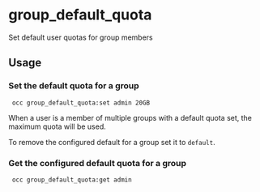 # group_default_quota

Set default user quotas for group members

## Usage

### Set the default quota for a group

```
 occ group_default_quota:set admin 20GB
```

When a user is a member of multiple groups with a default quota set, the maximum quota will be used.

To remove the configured default for a group set it to `default`.

### Get the configured default quota for a group

```
 occ group_default_quota:get admin
```
